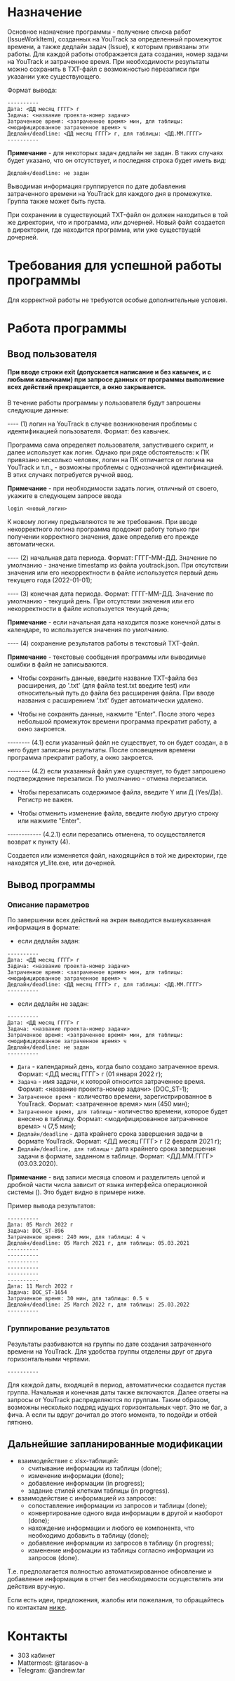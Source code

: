 # Назначение

Основное назначение программы - получение списка работ (IssueWorkItem), созданных на YouTrack за определенный промежуток времени, а также дедлайн задач (Issue), к которым привязаны эти работы. Для каждой работы отображается дата создания, номер задачи на YouTrack и затраченное время. При необходимости результаты можно сохранить в TXT-файл с возможностью перезаписи при указании уже существующего.

Формат вывода:
```
----------
Дата: <ДД месяц ГГГГ> г
Задача: <название проекта-номер задачи>
Затраченное время: <затраченное время> мин, для таблицы: <модифицированное затраченное время> ч
Дедлайн/deadline: <ДД месяц ГГГГ> г, для таблицы: <ДД.ММ.ГГГГ>
----------
```
**Примечание** - для некоторых задач дедлайн не задан. В таких случаях будет указано, что он отсутствует, и последняя строка будет иметь вид:
```
Дедлайн/deadline: не задан
```
Выводимая информация группируется по дате добавления затраченного времени на YouTrack для каждого дня в промежутке. Группа также может быть пуста.

При сохранении в существующий TXT-файл он должен находиться в той же директории, что и программа, или дочерней. Новый файл создается в директории, где находится программа, или уже существущей дочерней.

# Требования для успешной работы программы

Для корректной работы не требуются особые дополнительные условия.

# Работа программы

## Ввод пользователя

#### При вводе строки __exit__ (допускается написание и без кавычек, и с любыми кавычками) при запросе данных от программы выполнение всех действий прекращается, а окно закрывается.

В течение работы программы у пользователя будут запрошены следующие данные:

---- (1) логин на YouTrack в случае возникновения проблемы с идентификацией пользователя. Формат: без кавычек.

Программа сама определяет пользователя, запустившего скрипт, и далее использует как логин. Однако при ряде обстоятельств: к ПК привязано несколько человек, логин на ПК отличается от логина на YouTrack и т.п., - возможны проблемы с однозначной идентификацией. В этих случаях потребуется ручной ввод.

**Примечание** - при необходимости задать логин, отличный от своего, укажите в следующем запросе ввода
```
login <новый_логин>
```
К новому логину предъявляются те же требования. При вводе некорректного логина программа продожит работу только при получении корректного значения, даже определив его прежде автоматически.

---- (2) начальная дата периода. Формат: ГГГГ-ММ-ДД. Значение по умолчанию - значение timestamp из файла youtrack.json. При отсутствии значения или его некорректности в файле используется первый день текущего года (2022-01-01);

---- (3) конечная дата периода. Формат: ГГГГ-ММ-ДД. Значение по умолчанию - текущий день. При отсутствии значения или его некорректности в файле используется текущий день;

**Примечание** - если начальная дата находится позже конечной даты в календаре, то используется значения по умолчанию.

---- (4) сохранение результатов работы в текстовый TXT-файл.

**Примечание** - текстовые сообщения программы или выводимые ошибки в файл не записываются.

* Чтобы сохранить данные, введите название TXT-файла без расширения, до '.txt' (для файла test.txt введите test) или относительный путь до файла без расширения файла. При вводе названия с расширением '.txt' будет автоматически удалено.

* Чтобы не сохранять данные, нажмите "Enter". После этого через небольшой промежуток времени программа прекратит работу, а окно закроется.

-------- (4.1) если указанный файл не существует, то он будет создан, а в него будет записаны результаты. После оповещения времени программа прекратит работу, а окно закроется.

-------- (4.2) если указанный файл уже существует, то будет запрошено подтверждение перезаписи. По умолчанию - отмена перезаписи.

* Чтобы перезаписать содержимое файла, введите Y или Д (Yes/Да). Регистр не важен.

* Чтобы отменить изменение файла, введите любую другую строку или нажмите "Enter".

------------ (4.2.1) если перезапись отменена, то осуществляется возврат к пункту (4).

Создается или изменяется файл, находящийся в той же директории, где находятся yt_lite.exe, или дочерней.

## Вывод программы

### Описание параметров

По завершении всех действий на экран выводится вышеуказанная информация в формате:

* если дедлайн задан:
```
----------
Дата: <ДД месяц ГГГГ> г
Задача: <название проекта-номер задачи>
Затраченное время: <затраченное время> мин, для таблицы: <модифицированное затраченное время> ч
Дедлайн/deadline: <ДД месяц ГГГГ> г, для таблицы: <ДД.ММ.ГГГГ>
----------
```
* если дедлайн не задан:
```
----------
Дата: <ДД месяц ГГГГ> г
Задача: <название проекта-номер задачи>
Затраченное время: <затраченное время> мин, для таблицы: <модифицированное затраченное время> ч
Дедлайн/deadline: не задан
----------
```
* `Дата` - календарный день, когда было создано затраченное время.
  Формат: <ДД месяц ГГГГ> г (01 января 2022 г);
* `Задача` - имя задачи, к которой относится затраченное время.
  Формат: <название проекта-номер задачи> (DOC_ST-1);
* `Затраченное время` - количество времени, зарегистрированное в YouTrack.
  Формат: <затраченное время> мин (450 мин);
* `Затраченное время, для таблицы` - количество времени, которое будет внесено в таблицу.
  Формат: <модифицированное затраченное время> ч (7,5 мин);
* `Дедлайн/deadline` - дата крайнего срока завершения задачи в формате YouTrack.
  Формат: <ДД месяц ГГГГ> г (2 февраля 2021 г);
* `Дедлайн/deadline, для таблицы` - дата крайнего срока завершения задачи в формате, заданном в таблице.
  Формат: <ДД.ММ.ГГГГ> (03.03.2020).

**Примечание** - вид записи месяца словом и разделитель целой и дробной части числа зависит от языка интерфейса операционной системы (). Это будет видно в примере ниже.

Пример вывода результатов:
```
----------
Дата: 05 March 2022 г
Задача: DOC_ST-896
Затраченное время: 240 мин, для таблицы: 4 ч
Дедлайн/deadline: 05 March 2021 г, для таблицы: 05.03.2021
----------
----------
----------
----------
----------
----------
Дата: 11 March 2022 г
Задача: DOC_ST-1654
Затраченное время: 30 мин, для таблицы: 0.5 ч
Дедлайн/deadline: 25 March 2022 г, для таблицы: 25.03.2022
----------
```

### Группирование результатов

Результаты разбиваются на группы по дате создания затраченного времени на YouTrack. Для удобства группы отделены друг от друга горизонтальными чертами.
```
----------
```
Для каждой даты, входящей в период, автоматически создается пустая группа. Начальная и конечная даты также включаются. Далее ответы на запросы от YouTrack распределяются по группам. Таким образом, возможны несколько подряд идущих горизонтальных черт. Это не баг, а фича. А если ты вдруг дочитал до этого момента, то подойди и отбей пятюню.

## Дальнейшие запланированные модификации
* взаимодействие с xlsx-таблицей:
  * считывание информации из таблицы (done);
  * изменение информации (done);
  * добавление информации (in progress);
  * задание стилей клеткам таблицы (in progress).
* взаимодействие с информацией из запросов:
  * сопоставление информации из запросов и таблицы (done);
  * конвертирование одного вида информации в другой и наоборот (done);
  * нахождение информации и любого ее компонента, что необходимо добавить в таблицу (done);
  * добавление информации из запросов в таблицу (in progress);
  * изменение информации из таблицы согласно информации из запросов (done).
 
 Т.е. предполагается полностью автоматизированное обновление и добавление информации в отчет без необходимости осуществлять эти действия вручную.
 
 Если есть идеи, предложения, жалобы или пожелания, то обращайтесь по контактам [ниже](#контакты).

# Контакты

* 303 кабинет
* Mattermost: @tarasov-a
* Telegram: @andrew.tar
